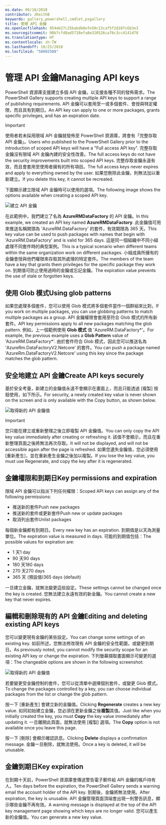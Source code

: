 ```yaml
---
ms.date: 09/10/2018
contributor: JKeithB
keywords: gallery,powershell,cmdlet,psgallery
title: 管理 API 金鑰
ms.openlocfilehash: 954eb27c25babdb8efe50c13caf5f2d287c6b3e3
ms.sourcegitcommit: 98b7cfd8ad5718efa8e320526ca76c3cc4141d78
ms.translationtype: HT
ms.contentlocale: zh-TW
ms.lasthandoff: 10/25/2018
ms.locfileid: "50002508"
---
```

# <a name="managing-api-keys"></a><span data-ttu-id="4d491-103">管理 API 金鑰</span><span class="sxs-lookup"><span data-stu-id="4d491-103">Managing API keys</span></span>

<span data-ttu-id="4d491-104">PowerShell 資源庫支援建立多個 API 金鑰，以支援各種不同的發佈需求。</span><span class="sxs-lookup"><span data-stu-id="4d491-104">The PowerShell Gallery supports creating multiple API keys to support a range of publishing requirements.</span></span> <span data-ttu-id="4d491-105">API 金鑰可以套用至一或多個套件、會授與特定權限，而且具有到期日。</span><span class="sxs-lookup"><span data-stu-id="4d491-105">An API key can apply to one or more packages, grants specific privileges, and has an expiration date.</span></span>

> [!IMPORTANT]
> <span data-ttu-id="4d491-106">使用者若未採用限域 API 金鑰就發佈至 PowerShell 資源庫，將會有「完整存取 API 金鑰」。</span><span class="sxs-lookup"><span data-stu-id="4d491-106">Users who published to the PowerShell Gallery prior to the introduction of scoped API keys will have a "Full access API key".</span></span> <span data-ttu-id="4d491-107">完整存取金鑰沒有限域 API 金鑰內建的安全性改善。</span><span class="sxs-lookup"><span data-stu-id="4d491-107">The full access keys do not have the security improvements built into scoped API keys.</span></span> <span data-ttu-id="4d491-108">完整存取金鑰永遠有效，而且會套用至使用者擁有的所有項目。</span><span class="sxs-lookup"><span data-stu-id="4d491-108">The full access keys never expires and apply to everything owned by the user.</span></span> <span data-ttu-id="4d491-109">如果您刪除此金鑰，則無法加以重新建立。</span><span class="sxs-lookup"><span data-stu-id="4d491-109">If you delete this key, it cannot be recreated.</span></span>

<span data-ttu-id="4d491-110">下圖顯示建立限域 API 金鑰時可以使用的選項。</span><span class="sxs-lookup"><span data-stu-id="4d491-110">The following image shows the options available when creating a scoped API key.</span></span>

![建立 API 金鑰](../../Images/PSGallery_KeyScoped.png)

<span data-ttu-id="4d491-112">在此範例中，我們建立了名為 **AzureRMDataFactory** 的 API 金鑰。</span><span class="sxs-lookup"><span data-stu-id="4d491-112">In this example, we created an API key named **AzureRMDataFactory**.</span></span> <span data-ttu-id="4d491-113">此金鑰值可用來推送名稱開頭為 'AzureRM.DataFactory' 的套件，有效期限為 365 天。</span><span class="sxs-lookup"><span data-stu-id="4d491-113">This key value can be used to push packages with names that begin with 'AzureRM.DataFactory' and is valid for 365 days.</span></span> <span data-ttu-id="4d491-114">這是同一個組織中不同小組處理不同套件時的典型案例。</span><span class="sxs-lookup"><span data-stu-id="4d491-114">This is a typical scenario when different teams within the same organization work on different packages.</span></span> <span data-ttu-id="4d491-115">小組成員所擁有的金鑰會授與他們權限來存取其所處理的特定套件。</span><span class="sxs-lookup"><span data-stu-id="4d491-115">The members of the team have a key that grants them privileges for the specific package they work on.</span></span>
<span data-ttu-id="4d491-116">到期值可防止使用過時的金鑰或忘記金鑰。</span><span class="sxs-lookup"><span data-stu-id="4d491-116">The expiration value prevents the use of stale or forgotten keys.</span></span>

## <a name="using-glob-patterns"></a><span data-ttu-id="4d491-117">使用 Glob 模式</span><span class="sxs-lookup"><span data-stu-id="4d491-117">Using glob patterns</span></span>

<span data-ttu-id="4d491-118">如果您處理多個套件，您可以使用 Glob 模式將多個套件當作一個群組來比對。</span><span class="sxs-lookup"><span data-stu-id="4d491-118">If you work on multiple packages, you can use globbing patterns to match multiple packages as a group.</span></span> <span data-ttu-id="4d491-119">API 金鑰權限會套用至符合 Glob 模式的所有新套件。</span><span class="sxs-lookup"><span data-stu-id="4d491-119">API key permissions apply to all new packages matching the glob pattern.</span></span> <span data-ttu-id="4d491-120">例如，上一個範例使用 **Glob 模式** 值 'AzureRM.DataFactory\*'。</span><span class="sxs-lookup"><span data-stu-id="4d491-120">For example, the previous example uses a **Glob Pattern** value of 'AzureRM.DataFactory\*'.</span></span> <span data-ttu-id="4d491-121">由於套件符合 Glob 模式，因此您可以推送名為 'AzureRm.DataFactoryV2.Netcore' 的套件。</span><span class="sxs-lookup"><span data-stu-id="4d491-121">You can push a package named 'AzureRm.DataFactoryV2.Netcore' using this key since the package matches the glob pattern.</span></span>

## <a name="create-api-keys-securely"></a><span data-ttu-id="4d491-122">安全地建立 API 金鑰</span><span class="sxs-lookup"><span data-stu-id="4d491-122">Create API keys securely</span></span>

<span data-ttu-id="4d491-123">基於安全考量，新建立的金鑰值永遠不會顯示在畫面上，而且只能透過 [複製] 按鈕使用，如下所示。</span><span class="sxs-lookup"><span data-stu-id="4d491-123">For security, a newly created key value is never shown on the screen and is only available with the Copy button, as shown below.</span></span>

![取得新的 API 金鑰值](../../Images/PSGallery_CopyCreatedKey.png)

> [!IMPORTANT]
> <span data-ttu-id="4d491-125">您只能在建立或重新整理之後立即複製 API 金鑰值。</span><span class="sxs-lookup"><span data-stu-id="4d491-125">You can only copy the API key value immediately after creating or refreshing it.</span></span> <span data-ttu-id="4d491-126">該值不會顯示，而且在重新整理頁面之後將無法再次存取。</span><span class="sxs-lookup"><span data-stu-id="4d491-126">It will not be displayed, and will not be accessible again after the page is refreshed.</span></span> <span data-ttu-id="4d491-127">如果您遺失金鑰值，您必須使用 [重新產生]，並在重新產生金鑰之後加以複製。</span><span class="sxs-lookup"><span data-stu-id="4d491-127">If you lose the key value, you must use Regenerate, and copy the key after it is regenerated.</span></span>

## <a name="key-permissions-and-expiration"></a><span data-ttu-id="4d491-128">金鑰權限和到期日</span><span class="sxs-lookup"><span data-stu-id="4d491-128">Key permissions and expiration</span></span>

<span data-ttu-id="4d491-129">限域 API 金鑰可以指派下列任何權限：</span><span class="sxs-lookup"><span data-stu-id="4d491-129">Scoped API keys can assign any of the following permissions:</span></span>

- <span data-ttu-id="4d491-130">推送新的套件</span><span class="sxs-lookup"><span data-stu-id="4d491-130">Push new packages</span></span>
- <span data-ttu-id="4d491-131">推送新的套件或更新套件</span><span class="sxs-lookup"><span data-stu-id="4d491-131">Push new or update packages</span></span>
- <span data-ttu-id="4d491-132">取消列出套件</span><span class="sxs-lookup"><span data-stu-id="4d491-132">Unlist packages</span></span>

<span data-ttu-id="4d491-133">每個新金鑰都有到期日。</span><span class="sxs-lookup"><span data-stu-id="4d491-133">Every new key has an expiration.</span></span> <span data-ttu-id="4d491-134">到期值是以天為測量單位。</span><span class="sxs-lookup"><span data-stu-id="4d491-134">The expiration value is measured in days.</span></span> <span data-ttu-id="4d491-135">可能的到期值包括：</span><span class="sxs-lookup"><span data-stu-id="4d491-135">The possible values for expiration are:</span></span>

- <span data-ttu-id="4d491-136">1 天</span><span class="sxs-lookup"><span data-stu-id="4d491-136">1 day</span></span>
- <span data-ttu-id="4d491-137">90 天</span><span class="sxs-lookup"><span data-stu-id="4d491-137">90 days</span></span>
- <span data-ttu-id="4d491-138">180 天</span><span class="sxs-lookup"><span data-stu-id="4d491-138">180 days</span></span>
- <span data-ttu-id="4d491-139">270 天</span><span class="sxs-lookup"><span data-stu-id="4d491-139">270 days</span></span>
- <span data-ttu-id="4d491-140">365 天 (預設值)</span><span class="sxs-lookup"><span data-stu-id="4d491-140">365 days (default)</span></span>

<span data-ttu-id="4d491-141">一旦建立金鑰，就無法變更這些設定。</span><span class="sxs-lookup"><span data-stu-id="4d491-141">These settings cannot be changed once the key is created.</span></span> <span data-ttu-id="4d491-142">您無法建立永遠有效的新金鑰。</span><span class="sxs-lookup"><span data-stu-id="4d491-142">You cannot create a new key that never expires.</span></span>

## <a name="editing-and-deleting-existing-api-keys"></a><span data-ttu-id="4d491-143">編輯和刪除現有的 API 金鑰</span><span class="sxs-lookup"><span data-stu-id="4d491-143">Editing and deleting existing API keys</span></span>

<span data-ttu-id="4d491-144">您可以變更現有金鑰的某些設定。</span><span class="sxs-lookup"><span data-stu-id="4d491-144">You can change some settings of an existing key.</span></span> <span data-ttu-id="4d491-145">如前所述，您無法修改現有 API 金鑰的安全性範圍，或變更到期日。</span><span class="sxs-lookup"><span data-stu-id="4d491-145">As previously noted, you cannot modify the security scope for an existing API key or change the expiration.</span></span> <span data-ttu-id="4d491-146">下列螢幕擷取畫面顯示可變更的選項：</span><span class="sxs-lookup"><span data-stu-id="4d491-146">The changeable options are shown in the following screenshot:</span></span>

![取得新的 API 金鑰值](../../Images/PSGallery_EditAPIKey.png)

<span data-ttu-id="4d491-148">若要變更受金鑰控制的套件，您可以從清單中選擇個別套件，或變更 Glob 模式。</span><span class="sxs-lookup"><span data-stu-id="4d491-148">To change the packages controlled by a key, you can choose individual packages from the list or change the glob pattern.</span></span>

<span data-ttu-id="4d491-149">按一下 [重新產生] 會建立新的金鑰值。</span><span class="sxs-lookup"><span data-stu-id="4d491-149">Clicking **Regenerate** creates a new key value.</span></span> <span data-ttu-id="4d491-150">如同初始建立金鑰，您必須在更新金鑰之後**複製**其值。</span><span class="sxs-lookup"><span data-stu-id="4d491-150">Just like when you initially created the key, you must **Copy** the key value immediately after updating it.</span></span> <span data-ttu-id="4d491-151">一旦離開此頁面，就無法使用 [複製] 選項。</span><span class="sxs-lookup"><span data-stu-id="4d491-151">The **Copy** option is not available once you leave this page.</span></span>

<span data-ttu-id="4d491-152">按一下 [刪除] 會顯示確認訊息。</span><span class="sxs-lookup"><span data-stu-id="4d491-152">Clicking **Delete** displays a confirmation message.</span></span> <span data-ttu-id="4d491-153">金鑰一旦刪除，就無法使用。</span><span class="sxs-lookup"><span data-stu-id="4d491-153">Once a key is deleted, it will be unusable.</span></span>

## <a name="key-expiration"></a><span data-ttu-id="4d491-154">金鑰到期日</span><span class="sxs-lookup"><span data-stu-id="4d491-154">Key expiration</span></span>

<span data-ttu-id="4d491-155">在到期十天前，PowerShell 資源庫會傳送警告電子郵件給 API 金鑰的帳戶持有人。</span><span class="sxs-lookup"><span data-stu-id="4d491-155">Ten days before the expiration, the PowerShell Gallery sends a warning email the account holder of the API key.</span></span> <span data-ttu-id="4d491-156">到期後，金鑰將無法使用。</span><span class="sxs-lookup"><span data-stu-id="4d491-156">After expiration, the key is unusable.</span></span> <span data-ttu-id="4d491-157">API 金鑰管理頁面頂端會出現一則警告訊息，顯示哪些金鑰不再有效。</span><span class="sxs-lookup"><span data-stu-id="4d491-157">A warning message is displayed at the top of the API key management page showing which keys are no longer valid.</span></span> <span data-ttu-id="4d491-158">您可以產生新的金鑰值。</span><span class="sxs-lookup"><span data-stu-id="4d491-158">You can generate a new key value.</span></span>
